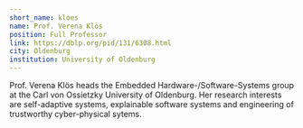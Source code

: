 ```yaml
---
short_name: kloes
name: Prof. Verena Klös 
position: Full Professor
link: https://dblp.org/pid/131/6308.html
city: Oldenburg
institution: University of Oldenburg
---
```

Prof. Verena Klös heads the Embedded Hardware-/Software-Systems group at the Carl von Ossietzky University of Oldenburg. Her research interests are self-adaptive systems, explainable software systems and engineering of trustworthy cyber-physical sytems.
